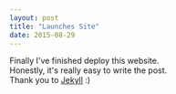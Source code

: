 ```yaml
---
layout: post
title: "Launches Site"
date: 2015-08-29
---
```


Finally I've finished deploy this website. <br/>
Honestly, it's really easy to write the post. <br/>
Thank you to [Jekyll](http://jekyllrb.com) :)